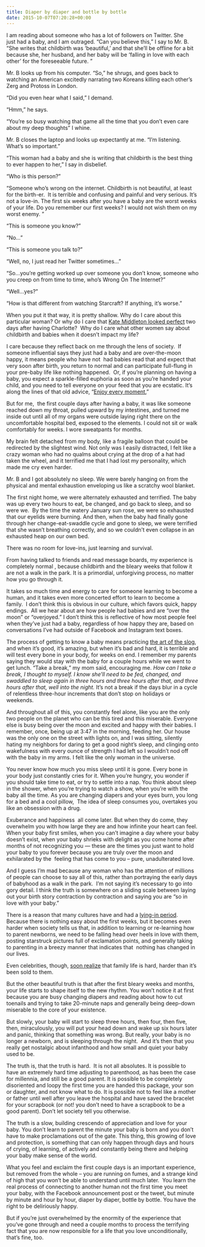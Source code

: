 ```yaml
---
title: Diaper by diaper and bottle by bottle
date: 2015-10-07T07:20:28+00:00
---
```

I am reading about someone who has a lot of followers on Twitter. She just had a baby, and I am outraged. &#8220;Can you believe this,&#8221; I say to Mr. B. &#8220;She writes that childbirth was &#8216;beautiful,&#8217; and that she&#8217;ll be offline for a bit because she, her husband, and her baby will be &#8216;falling in love with each other&#8217; for the foreseeable future. &#8221;

Mr. B looks up from his computer. &#8220;So,&#8221; he shrugs, and goes back to watching an American excitedly narrating two Koreans killing each other&#8217;s Zerg and Protoss in London.

&#8220;Did you even hear what I said,&#8221; I demand.

&#8220;Hmm,&#8221; he says.

&#8220;You&#8217;re so busy watching that game all the time that you don&#8217;t even care about my deep thoughts&#8221; I whine.

Mr. B closes the laptop and looks up expectantly at me. &#8220;I&#8217;m listening. What&#8217;s so important.&#8221;

&#8220;This woman had a baby and she is writing that childbirth is the best thing to ever happen to her,&#8221; I say in disbelief.

&#8220;Who is this person?&#8221;

&#8220;Someone who&#8217;s wrong on the internet. Childbirth is not beautiful, at least for the birth-er.  It is terrible and confusing and painful and very serious. It&#8217;s not a love-in. The first six weeks after you have a baby are the worst weeks of your life. Do you remember our first weeks? I would not wish them on my worst enemy. &#8221;

&#8220;This is someone you know?&#8221;

&#8220;No&#8230;&#8221;

&#8220;This is someone you talk to?&#8221;

&#8220;Well, no, I just read her Twitter sometimes&#8230;&#8221;

&#8220;So&#8230;you&#8217;re getting worked up over someone you don&#8217;t know, someone who you creep on from time to time, who&#8217;s Wrong On The Internet?&#8221;

&#8220;Well&#8230;yes?&#8221;

&#8220;How is that different from watching Starcraft? If anything, it&#8217;s worse.&#8221;

When you put it that way, it is pretty shallow. Why do I care about this particular woman? Or why do I care that <a href="http://www.kveller.com/why-kate-middletons-perfect-post-partum-look-hurts-moms/" target="_blank">Kate Middleton looked perfect</a> two days after having Charlotte?  Why do I care what other women say about childbirth and babies when it doesn&#8217;t impact my life?

I care because they reflect back on me through the lens of society.  If someone influential says they just had a baby and are over-the-moon happy, it means people who have not  had babies read that and expect that very soon after birth, you return to normal and can participate full-flung in your pre-baby life like nothing happened.  Or, if you&#8217;re planning on having a baby, you expect a sparkle-filled euphoria as soon as you&#8217;re handed your child, and you need to tell everyone on your feed that you are ecstatic. It&#8217;s along the lines of that old advice, &#8220;<a href="https://vkblog.github.io/2015/03/no-i-will-not-enjoy-every-moment/" target="_blank">Enjoy every moment.</a>&#8221;

But for me,  the first couple days after having a baby, it was like someone reached down my throat, pulled upward by my intestines, and turned me inside out until all of my organs were outside laying right there on the uncomfortable hospital bed, exposed to the elements. I could not sit or walk comfortably for weeks. I wore sweatpants for months.

My brain felt detached from my body, like a fragile balloon that could be redirected by the slightest wind. Not only was I easily distracted, I felt like a crazy woman who had no qualms about crying at the drop of a hat had taken the wheel, and it terrified me that I had lost my personality, which made me cry even harder.

Mr. B and I got absolutely no sleep. We were barely hanging on from the physical and mental exhaustion enveloping us like a scratchy wool blanket.

The first night home, we were alternately exhausted and terrified. The baby was up every two hours to eat, be changed, and go back to sleep, and so were we.  By the time the watery January sun rose, we were so exhausted that our eyelids were burning. And then, when the baby had finally gone through her change-eat-swaddle cycle and gone to sleep, we were terrified that she wasn&#8217;t breathing correctly, and so we couldn&#8217;t even collapse in an exhausted heap on our own bed.

There was no room for love-ins, just learning and survival.

From having talked to friends and read message boards, my experience is completely normal , because childbirth and the bleary weeks that follow it are not a walk in the park. It is a primordial, unforgiving process, no matter how you go through it.

It takes so much time and energy to care for someone learning to become a human, and it takes even more concerted effort to learn to become a family.  I don&#8217;t think this is obvious in our culture, which favors quick, happy endings.  All we hear about are how people had babies and are &#8220;over the moon&#8221; or &#8220;overjoyed.&#8221; I don&#8217;t think this is reflective of how most people feel when they&#8217;ve just had a baby, regardless of how happy they are, based on conversations I&#8217;ve had outside of Facebook and Instagram text boxes.

The process of getting to know a baby means practicing <a href="https://vkblog.github.io/2012/09/the-art-of-the-slog/" target="_blank">the art of the slog</a>, and when it&#8217;s good, it&#8217;s amazing, but when it&#8217;s bad and hard, it is terrible and will test every bone in your body, for weeks on end. I remember my parents saying they would stay with the baby for a couple hours while we went to get lunch. &#8220;Take a break,&#8221; my mom said, encouraging me. _How can I take a break, I thought to myself._ _I know she&#8217;ll need to be fed, changed, and swaddled to sleep again in three hours and three hours after that, and three hours after that, well into the night._ It&#8217;s not a break if the days blur in a cycle of relentless three-hour increments that don&#8217;t stop on holidays or weekends.

And throughout all of this, you constantly feel alone, like you are the only two people on the planet who can be this tired and this miserable. Everyone else is busy being over the moon and excited and happy with their babies. I remember, once, being up at 3:47 in the morning, feeding her. Our house was the only one on the street with lights on, and I was sitting, silently hating my neighbors for daring to get a good night&#8217;s sleep, and clinging onto wakefulness with every ounce of strength I had left so I wouldn&#8217;t nod off with the baby in my arms. I felt like the only woman in the universe.

You never know how much you miss sleep until it is gone. Every bone in your body just constantly cries for it. When you&#8217;re hungry, you wonder if you should take time to eat, or try to settle into a nap. You think about sleep in the shower, when you&#8217;re trying to watch a show, when you&#8217;re with the baby all the time. As you are changing diapers and your eyes burn, you long for a bed and a cool pillow,  The idea of sleep consumes you, overtakes you like an obsession with a drug.

Exuberance and happiness  all come later. But when they do come, they overwhelm you with how large they are and how infinite your heart can feel. When your baby first smiles, when you can&#8217;t imagine a day where your baby doesn&#8217;t exist, when your baby shrieks with delight as you come home after months of not recognizing you &#8212; these are the times you just want to hold your baby to you forever because you are truly over the moon and exhilarated by the  feeling that has come to you &#8211; pure, unadulterated love.

And I guess I&#8217;m mad because any woman who has the attention of millions of people can choose to say all of this, rather than portraying the early days of babyhood as a walk in the park.  I&#8217;m not saying it&#8217;s necessary to go into gory detail. I think the truth is somewhere on a sliding scale between laying out your birth story contraction by contraction and saying you are &#8220;so in love with your baby.&#8221;

There is a reason that many cultures have and had a <a href="http://www.thedailybeast.com/witw/articles/2013/08/15/america-s-postpartum-practices.html" target="_blank">lying-in period</a>. Because there is nothing easy about the first weeks, but it becomes even harder when society tells us that, in addition to learning or re-learning how to parent newborns, we need to be falling head over heels in love with them, posting starstruck pictures full of exclamation points, and generally taking to parenting in a breezy manner that indicates that  nothing has changed in our lives.

Even celebrities, though, <a href="http://www.huffingtonpost.com/2015/03/25/ashton-kutcher-changeorg-petition-changing-tables_n_6933100.html" target="_blank">soon realize</a> that family life is hard, harder than it&#8217;s been sold to them.

But the other beautiful truth is that after the first bleary weeks and months, your life starts to shape itself to the new rhythm. You won&#8217;t notice it at first because you are busy changing diapers and reading about how to cut toenails and trying to take 20-minute naps and generally being deep-down miserable to the core of your existence.

But slowly, your baby will start to sleep three hours, then four, then five, then, miraculously, you will put your head down and wake up six hours later and panic, thinking that something was wrong. But really, your baby is no longer a newborn, and is sleeping through the night.  And it&#8217;s then that you really get nostalgic about infanthood and how small and quiet your baby used to be.

The truth is, that the truth is hard.  It is not all absolutes. It is possible to have an extremely hard time adjusting to parenthood, as has been the case for millennia, and still be a good parent. It is possible to be completely disoriented and loopy the first time you are handed this package, your son or daughter, and not know what to do. It is possible not to feel like a mother or father until well after you leave the hospital and have saved the bracelet for your scrapbook (or not! you don&#8217;t need to have a scrapbook to be a good parent). Don&#8217;t let society tell you otherwise.

The truth is a slow, building crescendo of appreciation and love for your baby. You don&#8217;t learn to parent the minute your baby is born and you don&#8217;t have to make proclamations out of the gate. This thing, this growing of love and protection, is something that can only happen through days and hours of crying, of learning, of actively and constantly being there and helping your baby make sense of the world.

What you feel and exclaim the first couple days is an important experience, but removed from the whole &#8211; you are running on fumes, and a strange kind of high that you won&#8217;t be able to understand until much later.  You learn the real process of connecting to another human not the first time you meet your baby, with the Facebook announcement post or the tweet, but minute by minute and hour by hour, diaper by diaper, bottle by bottle. You have the right to be deliriously happy.

But if you&#8217;re just overwhelmed by the enormity of the experience that you&#8217;ve gone through and need a couple months to process the terrifying fact that you are now responsible for a life that you love unconditionally, that&#8217;s fine, too.
